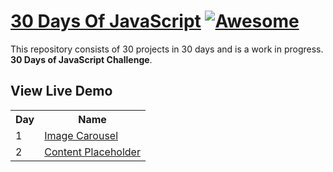 # [30 Days Of JavaScript](30daysofjs.netlify.app) [![Awesome](https://awesome.re/badge.svg)](https://awesome.re)

This repository consists of 30 projects in 30 days and is a work in progress. <b>30 Days of JavaScript Challenge</b>.

## View Live Demo
<table>
  <tr>
    <th>Day</th>
    <th>Name</th>
  </tr>
  <tr>
    <td>1</td>
    <td><a href="https://30daysofjs.netlify.app/01%20-%20drum%20kit/](https://moonlit-puppy-53d251.netlify.app/">Image Carousel</a></td>
  </tr>
  <tr>
    <td>2</td>
    <td><a href="https://musical-boba-146ec0.netlify.app/">Content Placeholder</a></td>
  </tr>
</table>

